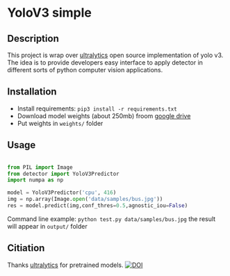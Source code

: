 # YoloV3 simple

## Description

This project is wrap over [ultralytics](https://github.com/ultralytics/yolov3) open source implementation of yolo v3. The idea is to provide developers easy interface to apply detector in different sorts of python computer vision applications.

## Installation

* Install requirements: `pip3 install -r requirements.txt`
* Download model weights (about 250mb) froom [google drive](`https://drive.google.com/drive/folders/1B9FWmb6JkGV44C3EP8fuDTlX9gqnRzLK?usp=sharing`)
* Put weights in `weights/` folder

## Usage

```python

from PIL import Image
from detector import YoloV3Predictor
import numpa as np

model = YoloV3Predictor('cpu', 416)
img = np.array(Image.open('data/samples/bus.jpg'))
res = model.predict(img,conf_thres=0.5,agnostic_iou=False)
```
Command line example:
`python test.py data/samples/bus.jpg`
the result will appear in `output/` folder

## Citiation
Thanks [ultralytics](https://github.com/ultralytics/yolov3) for pretrained models.
[![DOI](https://zenodo.org/badge/146165888.svg)](https://zenodo.org/badge/latestdoi/146165888)
